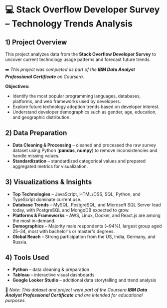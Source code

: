 # 💻 Stack Overflow Developer Survey – Technology Trends Analysis  

## 1) Project Overview  
This project analyzes data from the **Stack Overflow Developer Survey** to uncover current technology usage patterns and forecast future trends.  

➡️ *This project was completed as part of the **IBM Data Analyst Professional Certificate** on Coursera.*  

**Objectives:**  
- Identify the most popular programming languages, databases, platforms, and web frameworks used by developers.  
- Explore future technology adoption trends based on developer interest.  
- Understand developer demographics such as gender, age, education, and geographic distribution.  

## 2) Data Preparation  
- **Data Cleaning & Processing** – cleaned and processed the raw survey dataset using Python (**pandas**, **numpy**) to remove inconsistencies and handle missing values.  
- **Standardization** – standardized categorical values and prepared aggregated metrics for visualization.  

## 3) Visualizations & Insights  
- **Top Technologies** – JavaScript, HTML/CSS, SQL, Python, and TypeScript dominate current use.  
- **Database Trends** – MySQL, PostgreSQL, and Microsoft SQL Server lead today, with PostgreSQL and MongoDB expected to grow.  
- **Platforms & Frameworks** – AWS, Linux, Docker, and React.js are among the most in-demand.  
- **Demographics** – Majority male respondents (~94%), largest group aged 25–34, most with bachelor's or master's degrees.  
- **Global Reach** – Strong participation from the US, India, Germany, and Russia.  

## 4) Tools Used  
- **Python** – data cleaning & preparation  
- **Tableau** – interactive visual dashboards  
- **Google Looker Studio** – additional data storytelling and trend analysis  

📌 *Note: This dataset and project were part of the Coursera **IBM Data Analyst Professional Certificate** and are intended for educational purposes.*  
